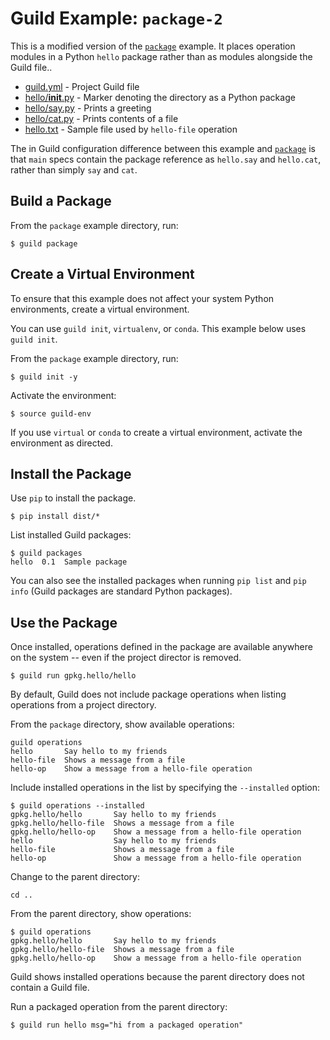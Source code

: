 # Guild Example: `package-2`

This is a modified version of the [`package`](../package/README.md)
example. It places operation modules in a Python `hello` package
rather than as modules alongside the Guild file..

- [guild.yml](guild.yml) - Project Guild file
- [hello/__init__.py](hello/__init__.py) - Marker denoting the
  directory as a Python package
- [hello/say.py](hello/say.py) - Prints a greeting
- [hello/cat.py](hello/cat.py) - Prints contents of a file
- [hello.txt](hello.txt) - Sample file used by `hello-file` operation

The in Guild configuration difference between this example and
[`package`](../package/guild.yml) is that `main` specs contain the
package reference as `hello.say` and `hello.cat`, rather than simply
`say` and `cat`.

## Build a Package

From the `package` example directory, run:

```
$ guild package
```

## Create a Virtual Environment

To ensure that this example does not affect your system Python
environments, create a virtual environment.

You can use `guild init`, `virtualenv`, or `conda`. This example below
uses `guild init`.

From the `package` example directory, run:

```
$ guild init -y
```

Activate the environment:

```
$ source guild-env
```

If you use `virtual` or `conda` to create a virtual environment,
activate the environment as directed.

## Install the Package

Use `pip` to install the package.

```
$ pip install dist/*
```

List installed Guild packages:

```
$ guild packages
hello  0.1  Sample package
```

You can also see the installed packages when running `pip list` and
`pip info` (Guild packages are standard Python packages).

## Use the Package

Once installed, operations defined in the package are available
anywhere on the system -- even if the project director is removed.

```
$ guild run gpkg.hello/hello
```

By default, Guild does not include package operations when listing
operations from a project directory.

From the `package` directory, show available operations:

```
guild operations
hello       Say hello to my friends
hello-file  Shows a message from a file
hello-op    Show a message from a hello-file operation
```

Include installed operations in the list by specifying the
`--installed` option:

```
$ guild operations --installed
gpkg.hello/hello       Say hello to my friends
gpkg.hello/hello-file  Shows a message from a file
gpkg.hello/hello-op    Show a message from a hello-file operation
hello                  Say hello to my friends
hello-file             Shows a message from a file
hello-op               Show a message from a hello-file operation
```

Change to the parent directory:

```
cd ..
```

From the parent directory, show operations:

```
$ guild operations
gpkg.hello/hello       Say hello to my friends
gpkg.hello/hello-file  Shows a message from a file
gpkg.hello/hello-op    Show a message from a hello-file operation
```

Guild shows installed operations because the parent directory does not
contain a Guild file.

Run a packaged operation from the parent directory:

```
$ guild run hello msg="hi from a packaged operation"
```
